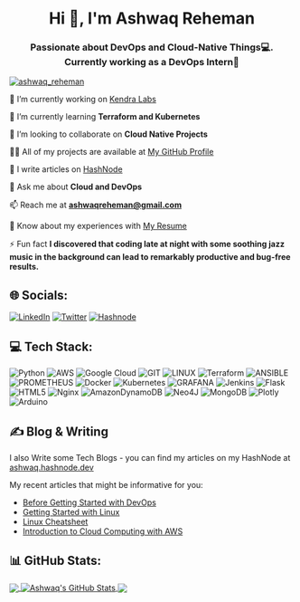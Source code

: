 <h1 align="center">Hi 👋, I'm Ashwaq Reheman</h1>
<h3 align="center">Passionate about DevOps and Cloud-Native Things💻. Currently working as a DevOps Intern💼</h3>

<p align="left"> <a href="https://twitter.com/ashwaq_reheman" target="blank"><img src="https://img.shields.io/twitter/follow/ashwaq_reheman?logo=twitter&style=for-the-badge" alt="ashwaq_reheman" /></a> </p>

 🔭 I’m currently working on [Kendra Labs](https://github.com/Kendralabs)

 🌱 I’m currently learning **Terraform and Kubernetes**

 👯 I’m looking to collaborate on **Cloud Native Projects**

 👨‍💻 All of my projects are available at [My GitHub Profile](https://github.com/ashwaq06)

 📝 I write articles on [HashNode](https://ashwaq.hashnode.dev/)

 💬 Ask me about **Cloud and DevOps**

 📫 Reach me at **ashwaqreheman@gmail.com**

 📄 Know about my experiences with  [My Resume](https://drive.google.com/file/d/1r3mIaDBtr1A8QGSTTgcHGqV8oM09HC-b/view?usp=sharing)

 ⚡ Fun fact **I discovered that coding late at night with some soothing jazz music in the background can lead to remarkably productive and bug-free results.**



## 🌐 Socials:
[![LinkedIn](https://img.shields.io/badge/LinkedIn-%230077B5.svg?logo=linkedin&logoColor=white)](https://linkedin.com/in/ashwaq-reheman-06) [![Twitter](https://img.shields.io/badge/Twitter-%231DA1F2.svg?logo=Twitter&logoColor=white)](https://twitter.com/AshwaQ_RehemaN) [![Hashnode](https://img.shields.io/badge/Hashnode-%230077B5.svg?logo=hashnode&logoColor=white)]([https.google.com](https://ashwaq.hashnode.dev/))

## 💻 Tech Stack:
![Python](https://img.shields.io/badge/python-3670A0?style=for-the-badge&logo=python&logoColor=ffdd54) ![AWS](https://img.shields.io/badge/AWS-%23FF9900.svg?style=for-the-badge&logo=amazon-aws&logoColor=white) 
![Google Cloud](https://img.shields.io/badge/GoogleCloud-%234285F4.svg?style=for-the-badge&logo=google-cloud&logoColor=white) ![GIT](https://img.shields.io/badge/Git-fc6d26?style=for-the-badge&logo=git&logoColor=white) ![LINUX](https://img.shields.io/badge/Linux-FCC624?style=for-the-badge&logo=linux&logoColor=black) ![Terraform](https://img.shields.io/badge/terraform-%235835CC.svg?style=for-the-badge&logo=terraform&logoColor=white) ![ANSIBLE](https://img.shields.io/badge/ansible-%231A1918.svg?style=for-the-badge&logo=ansible&logoColor=white) ![PROMETHEUS](https://img.shields.io/badge/prometheus-E6522C.svg?style=for-the-badge&logo=prometheus&logoColor=white&color=%23E6522C) ![Docker](https://img.shields.io/badge/docker-%230db7ed.svg?style=for-the-badge&logo=docker&logoColor=white) ![Kubernetes](https://img.shields.io/badge/kubernetes-%23326ce5.svg?style=for-the-badge&logo=kubernetes&logoColor=white) ![GRAFANA](https://img.shields.io/badge/grafana-F46800.svg?style=for-the-badge&logo=grafana&logoColor=white&color=%23F46800) ![Jenkins](https://img.shields.io/badge/jenkins-%232C5263.svg?style=for-the-badge&logo=jenkins&logoColor=white)  ![Flask](https://img.shields.io/badge/flask-%23000.svg?style=for-the-badge&logo=flask&logoColor=white)   ![HTML5](https://img.shields.io/badge/html5-%23E34F26.svg?style=for-the-badge&logo=html5&logoColor=white) ![Nginx](https://img.shields.io/badge/nginx-%23009639.svg?style=for-the-badge&logo=nginx&logoColor=white) ![AmazonDynamoDB](https://img.shields.io/badge/Amazon%20DynamoDB-4053D6?style=for-the-badge&logo=Amazon%20DynamoDB&logoColor=white) ![Neo4J](https://img.shields.io/badge/Neo4j-008CC1?style=for-the-badge&logo=neo4j&logoColor=white) ![MongoDB](https://img.shields.io/badge/MongoDB-%234ea94b.svg?style=for-the-badge&logo=mongodb&logoColor=white) ![Plotly](https://img.shields.io/badge/Plotly-%233F4F75.svg?style=for-the-badge&logo=plotly&logoColor=white) ![Arduino](https://img.shields.io/badge/-Arduino-00979D?style=for-the-badge&logo=Arduino&logoColor=white) 

## &#x270d; Blog & Writing

I also Write some Tech Blogs - you can find my articles on my HashNode at [ashwaq.hashnode.dev](https://ashwaq.hashnode.dev/)

My recent articles that might be informative for you:

<!-- BLOG-POST-LIST:START -->
- [Before Getting Started with DevOps](https://ashwaq.hashnode.dev/before-getting-started-with-devops)
- [Getting Started with Linux](https://ashwaq.hashnode.dev/getting-started-with-linux)
- [Linux Cheatsheet](https://ashwaq.hashnode.dev/linux-cheatsheet)
- [Introduction to Cloud Computing with AWS](https://ashwaq.hashnode.dev/an-introduction-to-cloud-computing)
<!-- BLOG-POST-LIST:END -->
## 📊 GitHub Stats:
<a href="https://github.com/ashwaq06/Ashwaq06">
  <img align="center" src="https://github-readme-stats.vercel.app/api/top-langs/?username=ashwaq06&title_color=ffffff&text_color=c9cacc&icon_color=2bbc8a&bg_color=1d1f21&langs_count=3" />
</a>
<a href="https://github.com/ashwaq06/Ashwaq06">
  <img align="center" src="https://github-readme-stats.vercel.app/api?username=ashwaq06&show_icons=true&line_height=27&count_private=true&title_color=ffffff&text_color=c9cacc&icon_color=2bbc8a&bg_color=1d1f21" alt="Ashwaq's GitHub Stats" />
</a>
<a href="https://github.com/ashwaq06/Cloud-native-monitoring-app">
  <img align="center" src="https://github-readme-stats.vercel.app/api/pin/?username=ashwaq06&repo=Cloud-native-monitoring-app&title_color=ffffff&text_color=c9cacc&icon_color=2bbc8a&bg_color=1d1f21" />
</a>




